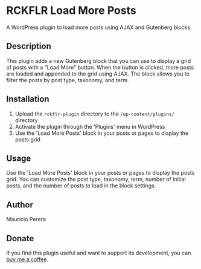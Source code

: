 # RCKFLR Load More Posts

A WordPress plugin to load more posts using AJAX and Gutenberg blocks.

## Description

This plugin adds a new Gutenberg block that you can use to display a grid of posts with a "Load More" button. When the button is clicked, more posts are loaded and appended to the grid using AJAX. The block allows you to filter the posts by post type, taxonomy, and term.

## Installation

1. Upload the `rckflr-plugin` directory to the `/wp-content/plugins/` directory
2. Activate the plugin through the 'Plugins' menu in WordPress
3. Use the 'Load More Posts' block in your posts or pages to display the posts grid

## Usage

Use the 'Load More Posts' block in your posts or pages to display the posts grid. You can customize the post type, taxonomy, term, number of initial posts, and the number of posts to load in the block settings.

## Author

Mauricio Perera

## Donate

If you find this plugin useful and want to support its development, you can [buy me a coffee](https://www.buymeacoffee.com/rckflr).
